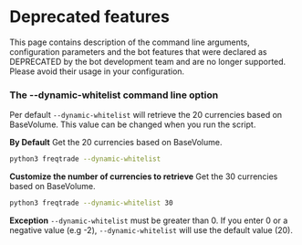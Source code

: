 # Deprecated features

This page contains description of the command line arguments, configuration parameters
and the bot features that were declared as DEPRECATED by the bot development team
and are no longer supported. Please avoid their usage in your configuration.

### The **--dynamic-whitelist** command line option

Per default `--dynamic-whitelist` will retrieve the 20 currencies based
on BaseVolume. This value can be changed when you run the script.

**By Default**
Get the 20 currencies based on BaseVolume.

```bash
python3 freqtrade --dynamic-whitelist
```

**Customize the number of currencies to retrieve**
Get the 30 currencies based on BaseVolume.

```bash
python3 freqtrade --dynamic-whitelist 30
```

**Exception**
`--dynamic-whitelist` must be greater than 0. If you enter 0 or a
negative value (e.g -2), `--dynamic-whitelist` will use the default
value (20).


